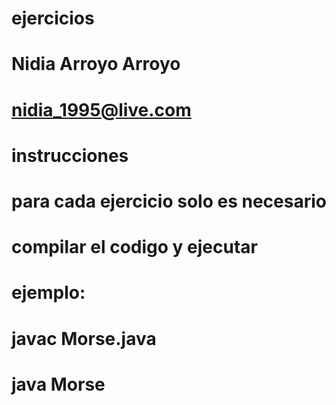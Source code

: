 # ejercicios
# Nidia Arroyo Arroyo
# nidia_1995@live.com
# instrucciones
# para cada ejercicio solo es necesario
# compilar el codigo y ejecutar
# ejemplo:
# javac Morse.java
# java Morse